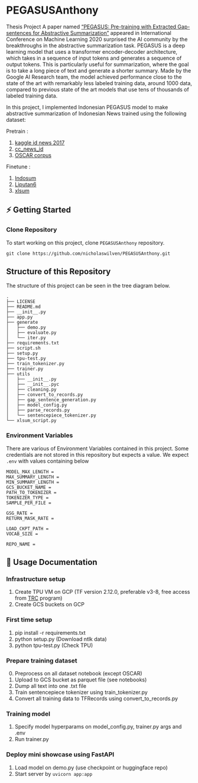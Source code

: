 # PEGASUSAnthony
Thesis Project
A paper named [“PEGASUS: Pre-training with Extracted Gap-sentences for Abstractive Summarization”](https://arxiv.org/abs/1912.08777) appeared in International Conference on Machine Learning 2020 surprised the AI community by the breakthroughs in the abstractive summarization task. PEGASUS is a deep learning model that uses a transformer encoder-decoder architecture, which takes in a sequence of input tokens and generates a sequence of output tokens. This is particularly useful for summarization, where the goal is to take a long piece of text and generate a shorter summary. Made by the Google AI Research team, the model achieved performance close to the state of the art with remarkably less labeled training data, around 1000 data, compared to previous state of the art models that use tens of thousands of labeled training data.

In this project, I implemented Indonesian PEGASUS model to make abstractive summarization of Indonesian News trained using the following dataset:

Pretrain : 
1. [kaggle id news 2017](https://www.kaggle.com/datasets/aashari/indonesian-news-articles-published-at-2017)
2. [cc_news_id](https://github.com/Wikidepia/indonesian_datasets/tree/master/dump/cc-news)
3. [OSCAR corpus](https://huggingface.co/datasets/oscar-corpus/OSCAR-2201/viewer/id/train)

Finetune : 
1. [Indosum](https://paperswithcode.com/dataset/indosum)
2. [Liputan6](https://paperswithcode.com/dataset/liputan6)
3. [xlsum](https://huggingface.co/datasets/csebuetnlp/xlsum)

## ⚡️ Getting Started
### Clone Repository
To start working on this project, clone `PEGASUSAnthony` repository.
```
git clone https://github.com/nicholaswilven/PEGASUSAnthony.git
```
## Structure of this Repository
The structure of this project can be seen in the tree diagram below.
```
.
├── LICENSE
├── README.md
├── __init__.py
├── app.py
├── generate
│   ├── demo.py
│   ├── evaluate.py
│   └── iter.py
├── requirements.txt
├── script.sh
├── setup.py
├── tpu-test.py
├── train_tokenizer.py
├── trainer.py
├── utils
│   ├── __init__.py
│   ├── __init__.pyc
│   ├── cleaning.py
│   ├── convert_to_records.py
│   ├── gap_sentence_generation.py
│   ├── model_config.py
│   ├── parse_records.py
│   └── sentencepiece_tokenizer.py
└── xlsum_script.py
```

### Environment Variables
There are various of Environment Variables contained in this project. Some credentials are not stored in this repository but expects a value.
We expect `.env` with values containing below
```
MODEL_MAX_LENGTH = 
MAX_SUMMARY_LENGTH = 
MIN_SUMMARY_LENGTH = 
GCS_BUCKET_NAME = 
PATH_TO_TOKENIZER = 
TOKENIZER_TYPE = 
SAMPLE_PER_FILE = 

GSG_RATE = 
RETURN_MASK_RATE = 

LOAD_CKPT_PATH = 
VOCAB_SIZE = 

REPO_NAME = 
```

## 📑 Usage Documentation
### Infrastructure setup
1. Create TPU VM on GCP (TF version 2.12.0, preferable v3-8, free access from [TRC](https://sites.research.google/trc/about/) program)
2. Create GCS buckets on GCP

### First time setup
1. pip install -r requirements.txt
2. python setup.py (Download ntlk data)
3. python tpu-test.py (Check TPU)

### Prepare training dataset
0. Preprocess on all dataset notebook (except OSCAR)
1. Upload to GCS bucket as parquet file (see notebooks)
2. Dump all text into one .txt file
3. Train sentencepiece tokenizer using train_tokenizer.py
4. Convert all training data to TFRecords using convert_to_records.py

### Training model
1. Specify model hyperparams on model_config.py, trainer.py args and .env
2. Run trainer.py

### Deploy mini showcase using FastAPI
1. Load model on demo.py (use checkpoint or huggingface repo)
2. Start server by `uvicorn app:app`

 
